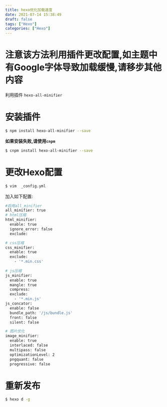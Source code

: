 ```yaml
---
title: hexo优化加载速度
date: 2021-07-14 15:38:49
draft: false
tags: ["Hexo"]
categories: ["Hexo"]
---
```

# 注意该方法利用插件更改配置,如主题中有Google字体导致加载缓慢,请移步其他内容


利用插件 ```hexo-all-minifier```

# 安装插件
```bash
$ npm install hexo-all-minifier --save
```

**如果安装失败,请使用```cnpm```**
```bash
$ cnpm install hexo-all-minifier --save
```

# 更改Hexo配置
```bash
$ vim  _config.yml
```
加入如下配置:
```bash
#启用all_minifier
all_minifier: true
# html压缩
html_minifier:
  enable: true
  ignore_error: false
  exclude:

# css压缩
css_minifier:
  enable: true
  exclude:
    - '*.min.css'
    
# js压缩
js_minifier:
  enable: true
  mangle: true
  compress:
  exclude:
    - '*.min.js'
js_concator:
  enable: false
  bundle_path: '/js/bundle.js'
  front: false
  silent: false

# 图片优化
image_minifier:
  enable: true
  interlaced: false
  multipass: false
  optimizationLevel: 2
  pngquant: false
  progressive: false
```

# 重新发布
```bash
$ hexo d -g
```
